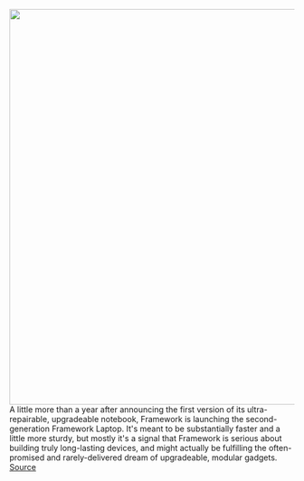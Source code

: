 <img src='https://cdn.vox-cdn.com/thumbor/Non7IlBX3ApbufGpVIlRzdrUST0=/0x0:1080x1080/1200x800/filters:focal(454x454:626x626)/cdn.vox-cdn.com/uploads/chorus_image/image/70886846/Framework_Laptop_2.0.jpeg' width='700px' /><br/>
A little more than a year after announcing the first version of its ultra-repairable, upgradeable notebook, Framework is launching the second-generation Framework Laptop. It's meant to be substantially faster and a little more sturdy, but mostly it's a signal that Framework is serious about building truly long-lasting devices, and might actually be fulfilling the often-promised and rarely-delivered dream of upgradeable, modular gadgets.
<a href='https://www.theverge.com/23125965/framework-laptop-upgrade-intel-12th-gen'> Source <a/>